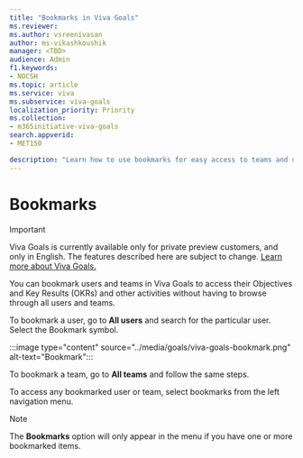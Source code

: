 ```yaml
---
title: "Bookmarks in Viva Goals"
ms.reviewer: 
ms.author: vsreenivasan
author: ms-vikashkoushik
manager: <TBD>
audience: Admin
f1.keywords:
- NOCSH
ms.topic: article
ms.service: viva
ms.subservice: viva-goals
localization_priority: Priority
ms.collection:  
- m365initiative-viva-goals
search.appverid:
- MET150

description: "Learn how to use bookmarks for easy access to teams and users."
---
```


# Bookmarks 

> [!IMPORTANT]
> Viva Goals is currently available only for private preview customers, and only in English. The features described here are subject to change. [Learn more about Viva Goals.](https://go.microsoft.com/fwlink/?linkid=2189933)

You can bookmark users and teams in Viva Goals to access their Objectives and Key Results (OKRs) and other activities without having to browse through all users and teams.

To bookmark a user, go to **All users** and search for the particular user. Select the Bookmark symbol.

:::image type="content" source="../media/goals/viva-goals-bookmark.png" alt-text="Bookmark":::

To bookmark a team, go to **All teams** and follow the same steps.

To access any bookmarked user or team, select bookmarks from the left navigation menu.

> [!NOTE]
> The **Bookmarks** option will only appear in the menu if you have one or more bookmarked items.
